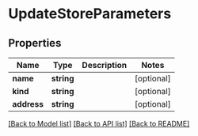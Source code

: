 # UpdateStoreParameters

## Properties
Name | Type | Description | Notes
------------ | ------------- | ------------- | -------------
**name** | **string** |  | [optional] 
**kind** | **string** |  | [optional] 
**address** | **string** |  | [optional] 

[[Back to Model list]](../README.md#documentation-for-models) [[Back to API list]](../README.md#documentation-for-api-endpoints) [[Back to README]](../README.md)


